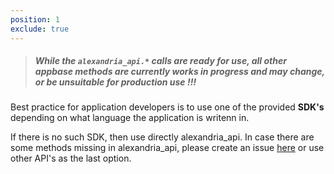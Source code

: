 ```yaml
---
position: 1
exclude: true
---
```


<blockquote class="warning">
  <h5>While the <code>alexandria_api.*</code> calls are ready for use, all other appbase methods are currently works in progress and may change, or be unsuitable for production use !!!</h5>
</blockquote>

Best practice for application developers is to use one of the provided **SDK's** depending on what language the application is writenn in. 

If there is no such SDK, then use directly alexandria_api. In case there are some methods missing in alexandria_api, please create an issue [here](https://github.com/SophiaTX/SophiaTX/issues)
or use other API's as the last option.